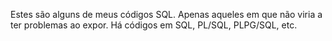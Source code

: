 Estes são alguns de meus códigos SQL.
Apenas aqueles em que não viria a ter problemas ao expor.
Há códigos em SQL, PL/SQL, PLPG/SQL, etc.
